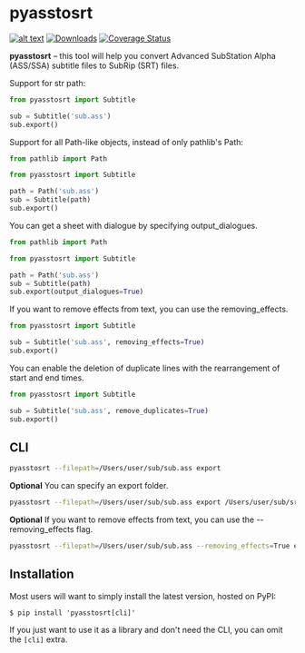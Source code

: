 pyasstosrt
=================================================================================================================================================================================

[![alt text](https://img.shields.io/pypi/v/pyasstosrt.svg?style=flat)](https://pypi.org/project/pyasstosrt/) [![Downloads](https://pepy.tech/badge/pyasstosrt)](https://pepy.tech/project/pyasstosrt) [![Coverage Status](https://coveralls.io/repos/github/GitBib/pyasstosrt/badge.svg)](https://coveralls.io/github/GitBib/pyasstosrt)

**pyasstosrt** – this tool will help you convert Advanced SubStation Alpha (ASS/SSA) subtitle files to SubRip (SRT) files.

Support for str path:
```python
from pyasstosrt import Subtitle

sub = Subtitle('sub.ass')
sub.export()
```

Support for all Path-like objects, instead of only pathlib's Path:

```python
from pathlib import Path

from pyasstosrt import Subtitle

path = Path('sub.ass')
sub = Subtitle(path)
sub.export()
```

You can get a sheet with dialogue by specifying output_dialogues.

```python
from pathlib import Path

from pyasstosrt import Subtitle

path = Path('sub.ass')
sub = Subtitle(path)
sub.export(output_dialogues=True)
```

If you want to remove effects from text, you can use the removing_effects.

```python
from pyasstosrt import Subtitle

sub = Subtitle('sub.ass', removing_effects=True)
sub.export()
```

You can enable the deletion of duplicate lines with the rearrangement of start and end times.

```python
from pyasstosrt import Subtitle

sub = Subtitle('sub.ass', remove_duplicates=True)
sub.export()
```
CLI
------------
```bash
pyasstosrt --filepath=/Users/user/sub/sub.ass export
```

**Optional** You can specify an export folder.
```bash
pyasstosrt --filepath=/Users/user/sub/sub.ass export /Users/user/sub/srt
```

**Optional** If you want to remove effects from text, you can use the --removing_effects flag.
```bash
pyasstosrt --filepath=/Users/user/sub/sub.ass --removing_effects=True export /Users/user/sub/srt
```
Installation
------------
Most users will want to simply install the latest version, hosted on PyPI:

    $ pip install 'pyasstosrt[cli]'

If you just want to use it as a library and don't need the CLI, you can omit the `[cli]` extra.

